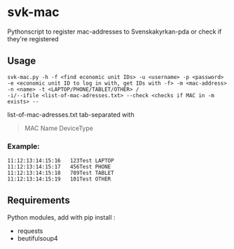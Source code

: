 # svk-mac
Pythonscript to register mac-addresses to Svenskakyrkan-pda or check if they're registered

## Usage
```
svk-mac.py -h -f <find economic unit IDs> -u <username> -p <password> -e <economic unit ID to log in with, get IDs with -f> -m <mac-address> -n <name> -t <LAPTOP/PHONE/TABLET/OTHER> /
-i/--ifile <list-of-mac-adresses.txt> --check <checks if MAC in -m exists> --
```

list-of-mac-adresses.txt tab-separated with
> MAC Name  DeviceType
### Example:
```
11:12:13:14:15:16	123Test	LAPTOP
11:12:13:14:15:17	456Test	PHONE
11:12:13:14:15:18	789Test	TABLET
11:12:13:14:15:19	101Test	OTHER
```

## Requirements
Python modules, add with pip install <module>:
* requests
* beutifulsoup4
